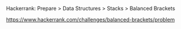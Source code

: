 Hackerrank: Prepare > Data Structures > Stacks > Balanced Brackets

https://www.hackerrank.com/challenges/balanced-brackets/problem
